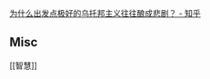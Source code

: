



[为什么出发点极好的乌托邦主义往往酿成悲剧？ - 知乎](https://www.zhihu.com/question/19662517/answer/2789620404)


## Misc

[[智慧]]


